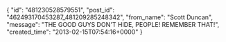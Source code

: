  {
   "id": "481230528579551",
   "post_id": "462493170453287_481209285248342",
   "from_name": "Scott Duncan",
   "message": "THE GOOD GUYS DON'T HIDE, PEOPLE! REMEMBER THAT!",
   "created_time": "2013-02-15T07:54:16+0000"
 }
